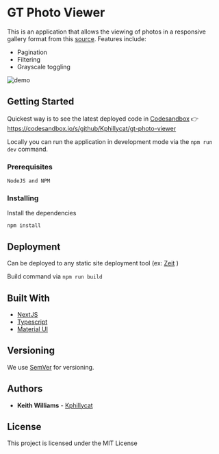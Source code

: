 # GT Photo Viewer

This is an application that allows the viewing of photos in a responsive gallery format from this [source](https://pastebin.com/BmA8B0tY). Features include:

- Pagination
- Filtering
- Grayscale toggling

![demo](./images/gt-photo-viewer.gif)

## Getting Started

Quickest way is to see the latest deployed code in [Codesandbox](https://codesandbox.io/s/github/Kphillycat/gt-photo-viewer) 👉https://codesandbox.io/s/github/Kphillycat/gt-photo-viewer

Locally you can run the application in development mode via the `npm run dev` command.

### Prerequisites

```
NodeJS and NPM

```

### Installing

Install the dependencies

```
npm install
```

## Deployment

Can be deployed to any static site deployment tool (ex: [Zeit](https://zeit.co/) )

Build command via `npm run build`

## Built With

- [NextJS](https://nextjs.org/)
- [Typescript](https://www.typescriptlang.org/)
- [Material UI](https://material-ui.com/)

## Versioning

We use [SemVer](http://semver.org/) for versioning.

## Authors

- **Keith Williams** - [Kphillycat](https://github.com/Kphillycat)

## License

This project is licensed under the MIT License
